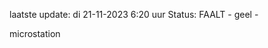 laatste update: 
di 21-11-2023  6:20   uur 
Status: FAALT - geel - 
<div class="service Y">microstation</div>